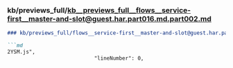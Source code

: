### kb/previews_full/kb__previews_full__flows__service-first__master-and-slot@guest.har.part016.md.part002.md

```md
### kb/previews_full/flows__service-first__master-and-slot@guest.har.part016.md (part 002)

```md
2YSM.js",
                            "lineNumber": 0,
               
```

```

```
